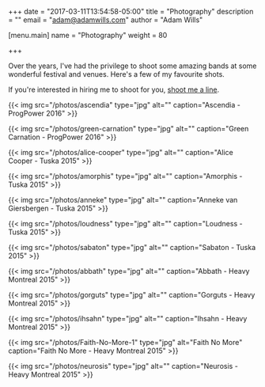 +++
date = "2017-03-11T13:54:58-05:00"
title = "Photography"
description = ""
email = "adam@adamwills.com"
author = "Adam Wills"

[menu.main]
  name   = "Photography"
  weight = 80

+++

Over the years, I've had the privilege to shoot some amazing bands at some wonderful festival and venues. Here's a few of my favourite shots.

If you're interested in hiring me to shoot for you, [shoot me a line](/contact.html).

<!--more-->

{{< img src="/photos/ascendia" type="jpg" alt="" caption="Ascendia - ProgPower 2016" >}}

{{< img src="/photos/green-carnation" type="jpg" alt="" caption="Green Carnation - ProgPower 2016" >}}

{{< img src="/photos/alice-cooper" type="jpg" alt="" caption="Alice Cooper - Tuska 2015" >}}

{{< img src="/photos/amorphis" type="jpg" alt="" caption="Amorphis - Tuska 2015" >}}

{{< img src="/photos/anneke" type="jpg" alt="" caption="Anneke van Giersbergen - Tuska 2015" >}}

{{< img src="/photos/loudness" type="jpg" alt="" caption="Loudness - Tuska 2015" >}}

{{< img src="/photos/sabaton" type="jpg" alt="" caption="Sabaton - Tuska 2015" >}}

{{< img src="/photos/abbath" type="jpg" alt="" caption="Abbath - Heavy Montreal 2015" >}}

{{< img src="/photos/gorguts" type="jpg" alt="" caption="Gorguts - Heavy Montreal 2015" >}}

{{< img src="/photos/ihsahn" type="jpg" alt="" caption="Ihsahn - Heavy Montreal 2015" >}}

{{< img src="/photos/Faith-No-More-1" type="jpg" alt="Faith No More" caption="Faith No More - Heavy Montreal 2015" >}}

{{< img src="/photos/neurosis" type="jpg" alt="" caption="Neurosis - Heavy Montreal 2015" >}}


<script>!function(a,b){"function"==typeof define&&define.amd?define([],b):"object"==typeof exports?module.exports=b():a.LazyLoad=b()}(this,function(){function a(a,b,c){function d(){return window.innerWidth||l.documentElement.clientWidth||document.body.clientWidth}function e(){return window.innerHeight||l.documentElement.clientHeight||document.body.clientHeight}function f(a){return a.getBoundingClientRect().top+m-l.documentElement.clientTop}function g(a){return a.getBoundingClientRect().left+n-l.documentElement.clientLeft}function h(){var d;return d=b===window?e()+m:f(b)+b.offsetHeight,d<=f(a)-c}function i(){var e;return e=b===window?d()+window.pageXOffset:g(b)+d(),e<=g(a)-c}function j(){var d;return d=b===window?m:f(b),d>=f(a)+c+a.offsetHeight}function k(){var d;return d=b===window?n:g(b),d>=g(a)+c+a.offsetWidth}var l,m,n;return l=a.ownerDocument,m=window.pageYOffset||l.body.scrollTop,n=window.pageXOffset||l.body.scrollLeft,!(h()||j()||i()||k())}function b(){var a=new Date;return a.getTime()}function c(a,b){var c,d={};for(c in a)a.hasOwnProperty(c)&&(d[c]=a[c]);for(c in b)b.hasOwnProperty(c)&&(d[c]=b[c]);return d}function d(a){return Array.prototype.slice.call(a)}function e(a,b){var c=a.parentElement;if("PICTURE"===c.tagName)for(var d=0;d<c.children.length;d++){var e=c.children[d];if("SOURCE"===e.tagName){var f=e.getAttribute("data-"+b);f&&e.setAttribute("srcset",f)}}}function f(a,b,c){var d=a.tagName,f=a.getAttribute("data-"+c);if("IMG"===d){e(a,b);var g=a.getAttribute("data-"+b);return g&&a.setAttribute("srcset",g),void(f&&a.setAttribute("src",f))}return"IFRAME"===d?void(f&&a.setAttribute("src",f)):void(f&&(a.style.backgroundImage="url("+f+")"))}function g(a,b){return function(){return a.apply(b,arguments)}}function h(a){this._settings=c(i,a),this._queryOriginNode=this._settings.container===window?document:this._settings.container,this._previousLoopTime=0,this._loopTimeout=null,this._handleScrollFn=g(this.handleScroll,this),window.addEventListener("resize",this._handleScrollFn),this.update()}var i={elements_selector:"img",container:window,threshold:300,throttle:150,data_src:"original",data_srcset:"original-set",class_loading:"loading",class_loaded:"loaded",skip_invisible:!0,callback_load:null,callback_error:null,callback_set:null,callback_processed:null};return h.prototype._showOnAppear=function(a){function b(){a.removeEventListener("load",c),a.classList.remove(d.class_loading),d.callback_error&&d.callback_error(a)}function c(){null!==d&&(d.callback_load&&d.callback_load(a),a.classList.remove(d.class_loading),a.classList.add(d.class_loaded),a.removeEventListener("load",c),a.removeEventListener("error",b))}var d=this._settings;"IMG"!==a.tagName&&"IFRAME"!==a.tagName||(a.addEventListener("load",c),a.addEventListener("error",b),a.classList.add(d.class_loading)),f(a,d.data_srcset,d.data_src),d.callback_set&&d.callback_set(a)},h.prototype._loopThroughElements=function(){var b,c,d=this._settings,e=this._elements,f=e?e.length:0,g=[];for(b=0;b<f;b++)c=e[b],d.skip_invisible&&null===c.offsetParent||a(c,d.container,d.threshold)&&(this._showOnAppear(c),g.push(b),c.wasProcessed=!0);for(;g.length>0;)e.splice(g.pop(),1),d.callback_processed&&d.callback_processed(e.length);0===f&&this._stopScrollHandler()},h.prototype._purgeElements=function(){var a,b,c=this._elements,d=c.length,e=[];for(a=0;a<d;a++)b=c[a],b.wasProcessed&&e.push(a);for(;e.length>0;)c.splice(e.pop(),1)},h.prototype._startScrollHandler=function(){this._isHandlingScroll||(this._isHandlingScroll=!0,this._settings.container.addEventListener("scroll",this._handleScrollFn))},h.prototype._stopScrollHandler=function(){this._isHandlingScroll&&(this._isHandlingScroll=!1,this._settings.container.removeEventListener("scroll",this._handleScrollFn))},h.prototype.handleScroll=function(){var a,c,d;this._settings&&(c=b(),d=this._settings.throttle,0!==d?(a=d-(c-this._previousLoopTime),a<=0||a>d?(this._loopTimeout&&(clearTimeout(this._loopTimeout),this._loopTimeout=null),this._previousLoopTime=c,this._loopThroughElements()):this._loopTimeout||(this._loopTimeout=setTimeout(g(function(){this._previousLoopTime=b(),this._loopTimeout=null,this._loopThroughElements()},this),a))):this._loopThroughElements())},h.prototype.update=function(){this._elements=d(this._queryOriginNode.querySelectorAll(this._settings.elements_selector)),this._purgeElements(),this._loopThroughElements(),this._startScrollHandler()},h.prototype.destroy=function(){window.removeEventListener("resize",this._handleScrollFn),this._loopTimeout&&(clearTimeout(this._loopTimeout),this._loopTimeout=null),this._stopScrollHandler(),this._elements=null,this._queryOriginNode=null,this._settings=null},h});
</script>
<script>
var myLazyLoad = new LazyLoad({
});
</script>